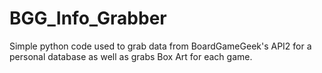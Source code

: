 # BGG_Info_Grabber
Simple python code used to grab data from BoardGameGeek's API2 for a personal database as well as grabs Box Art for each game.
